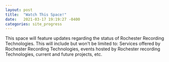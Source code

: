 ```yaml
---
layout: post
title:  "Watch This Space!"
date:   2021-03-17 19:19:27 -0400
categories: site_progress
---
```

This space will feature updates regarding the status of Rochester Recording
Technologies. This will include but won't be limited to: Services offered
by Rochester Recording Technologies, events hosted by Rochester recording
Technologies, current and future projects, etc.
